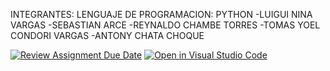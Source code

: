 
INTEGRANTES:                              LENGUAJE DE PROGRAMACION: PYTHON
-LUIGUI NINA VARGAS
-SEBASTIAN ARCE
-REYNALDO CHAMBE TORRES
-TOMAS YOEL CONDORI VARGAS
-ANTONY CHATA CHOQUE

[![Review Assignment Due Date](https://classroom.github.com/assets/deadline-readme-button-24ddc0f5d75046c5622901739e7c5dd533143b0c8e959d652212380cedb1ea36.svg)](https://classroom.github.com/a/aGXEgyCG)
[![Open in Visual Studio Code](https://classroom.github.com/assets/open-in-vscode-718a45dd9cf7e7f842a935f5ebbe5719a5e09af4491e668f4dbf3b35d5cca122.svg)](https://classroom.github.com/online_ide?assignment_repo_id=11630158&assignment_repo_type=AssignmentRepo)
